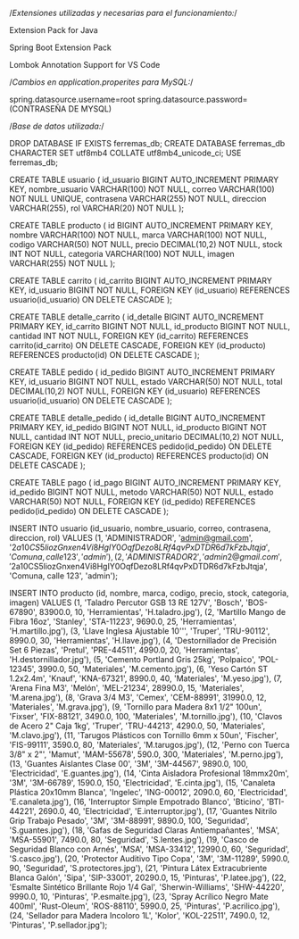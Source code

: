 /*Extensiones utilizadas y necesarias para el funcionamiento:*/

Extension Pack for Java

Spring Boot Extension Pack

Lombok Annotation Support for VS Code

/*Cambios en application.properites para MySQL:*/

spring.datasource.username=root
spring.datasource.password=(CONTRASEÑA DE MYSQL)

/*Base de datos utilizada:*/

DROP DATABASE IF EXISTS ferremas_db;
CREATE DATABASE ferremas_db CHARACTER SET utf8mb4 COLLATE utf8mb4_unicode_ci;
USE ferremas_db;

CREATE TABLE usuario (
    id_usuario BIGINT AUTO_INCREMENT PRIMARY KEY,
    nombre_usuario VARCHAR(100) NOT NULL,
    correo VARCHAR(100) NOT NULL UNIQUE,
    contrasena VARCHAR(255) NOT NULL,
    direccion VARCHAR(255),
    rol VARCHAR(20) NOT NULL
);

CREATE TABLE producto (
    id BIGINT AUTO_INCREMENT PRIMARY KEY,
    nombre VARCHAR(100) NOT NULL,
    marca VARCHAR(100) NOT NULL,
    codigo VARCHAR(50) NOT NULL,
    precio DECIMAL(10,2) NOT NULL,
    stock INT NOT NULL,
    categoria VARCHAR(100) NOT NULL,
    imagen VARCHAR(255) NOT NULL
);

CREATE TABLE carrito (
    id_carrito BIGINT AUTO_INCREMENT PRIMARY KEY,
    id_usuario BIGINT NOT NULL,
    FOREIGN KEY (id_usuario) REFERENCES usuario(id_usuario) ON DELETE CASCADE
);

CREATE TABLE detalle_carrito (
    id_detalle BIGINT AUTO_INCREMENT PRIMARY KEY,
    id_carrito BIGINT NOT NULL,
    id_producto BIGINT NOT NULL,
    cantidad INT NOT NULL,
    FOREIGN KEY (id_carrito) REFERENCES carrito(id_carrito) ON DELETE CASCADE,
    FOREIGN KEY (id_producto) REFERENCES producto(id) ON DELETE CASCADE
);

CREATE TABLE pedido (
    id_pedido BIGINT AUTO_INCREMENT PRIMARY KEY,
    id_usuario BIGINT NOT NULL,
    estado VARCHAR(50) NOT NULL,
    total DECIMAL(10,2) NOT NULL,
    FOREIGN KEY (id_usuario) REFERENCES usuario(id_usuario) ON DELETE CASCADE
);

CREATE TABLE detalle_pedido (
    id_detalle BIGINT AUTO_INCREMENT PRIMARY KEY,
    id_pedido BIGINT NOT NULL,
    id_producto BIGINT NOT NULL,
    cantidad INT NOT NULL,
    precio_unitario DECIMAL(10,2) NOT NULL,
    FOREIGN KEY (id_pedido) REFERENCES pedido(id_pedido) ON DELETE CASCADE,
    FOREIGN KEY (id_producto) REFERENCES producto(id) ON DELETE CASCADE
);

CREATE TABLE pago (
    id_pago BIGINT AUTO_INCREMENT PRIMARY KEY,
    id_pedido BIGINT NOT NULL,
    metodo VARCHAR(50) NOT NULL,
    estado VARCHAR(50) NOT NULL,
    FOREIGN KEY (id_pedido) REFERENCES pedido(id_pedido) ON DELETE CASCADE
);

INSERT INTO usuario (id_usuario, nombre_usuario, correo, contrasena, direccion, rol) VALUES
(1, 'ADMINISTRADOR', 'admin@gmail.com', '$2a$10$CS5liozGnxen4Vi8HgIY0OqfDezo8LRf4qvPxDTDR6d7kFzbJtqja', 'Comuna, calle 123', 'admin'),
(2, 'ADMINISTRADOR2', 'admin2@gmail.com', '$2a$10$CS5liozGnxen4Vi8HgIY0OqfDezo8LRf4qvPxDTDR6d7kFzbJtqja', 'Comuna, calle 123', 'admin');

INSERT INTO producto (id, nombre, marca, codigo, precio, stock, categoria, imagen) VALUES
(1, 'Taladro Percutor GSB 13 RE 127V', 'Bosch', 'BOS-67890', 83900.0, 10, 'Herramientas', 'H.taladro.jpg'),
(2, 'Martillo Mango de Fibra 16oz', 'Stanley', 'STA-11223', 9690.0, 25, 'Herramientas', 'H.martillo.jpg'),
(3, 'Llave Inglesa Ajustable 10\'\'', 'Truper', 'TRU-90112', 8990.0, 30, 'Herramientas', 'H.llave.jpg'),
(4, 'Destornillador de Precisión Set 6 Piezas', 'Pretul', 'PRE-44511', 4990.0, 20, 'Herramientas', 'H.destornillador.jpg'),
(5, 'Cemento Portland Gris 25kg', 'Polpaico', 'POL-12345', 3990.0, 50, 'Materiales', 'M.cemento.jpg'),
(6, 'Yeso Cartón ST 1.2x2.4m', 'Knauf', 'KNA-67321', 8990.0, 40, 'Materiales', 'M.yeso.jpg'),
(7, 'Arena Fina M3', 'Melón', 'MEL-21234', 28990.0, 15, 'Materiales', 'M.arena.jpg'),
(8, 'Grava 3/4 M3', 'Cemex', 'CEM-88991', 31990.0, 12, 'Materiales', 'M.grava.jpg'),
(9, 'Tornillo para Madera 8x1 1/2" 100un', 'Fixser', 'FIX-88121', 3490.0, 100, 'Materiales', 'M.tornillo.jpg'),
(10, 'Clavos de Acero 2" Caja 1kg', 'Truper', 'TRU-44213', 4290.0, 50, 'Materiales', 'M.clavo.jpg'),
(11, 'Tarugos Plásticos con Tornillo 6mm x 50un', 'Fischer', 'FIS-99111', 3590.0, 80, 'Materiales', 'M.tarugos.jpg'),
(12, 'Perno con Tuerca 3/8" x 2"', 'Mamut', 'MAM-55678', 590.0, 300, 'Materiales', 'M.perno.jpg'),
(13, 'Guantes Aislantes Clase 00', '3M', '3M-44567', 9890.0, 100, 'Electricidad', 'E.guantes.jpg'),
(14, 'Cinta Aisladora Profesional 18mmx20m', '3M', '3M-66789', 1590.0, 150, 'Electricidad', 'E.cinta.jpg'),
(15, 'Canaleta Plástica 20x10mm Blanca', 'Ingelec', 'ING-00012', 2090.0, 60, 'Electricidad', 'E.canaleta.jpg'),
(16, 'Interruptor Simple Empotrado Blanco', 'Bticino', 'BTI-44221', 2690.0, 40, 'Electricidad', 'E.interruptor.jpg'),
(17, 'Guantes Nitrilo Grip Trabajo Pesado', '3M', '3M-88991', 9890.0, 100, 'Seguridad', 'S.guantes.jpg'),
(18, 'Gafas de Seguridad Claras Antiempañantes', 'MSA', 'MSA-55901', 7490.0, 80, 'Seguridad', 'S.lentes.jpg'),
(19, 'Casco de Seguridad Blanco con Arnés', 'MSA', 'MSA-33412', 12990.0, 60, 'Seguridad', 'S.casco.jpg'),
(20, 'Protector Auditivo Tipo Copa', '3M', '3M-11289', 5990.0, 90, 'Seguridad', 'S.protectores.jpg'),
(21, 'Pintura Látex Extracubriente Blanca Galón', 'Sipa', 'SIP-33001', 20290.0, 15, 'Pinturas', 'P.latee.jpg'),
(22, 'Esmalte Sintético Brillante Rojo 1/4 Gal', 'Sherwin-Williams', 'SHW-44220', 9990.0, 10, 'Pinturas', 'P.esmalte.jpg'),
(23, 'Spray Acrílico Negro Mate 400ml', 'Rust-Oleum', 'ROS-88110', 5990.0, 25, 'Pinturas', 'P.acrilico.jpg'),
(24, 'Sellador para Madera Incoloro 1L', 'Kolor', 'KOL-22511', 7490.0, 12, 'Pinturas', 'P.sellador.jpg');
